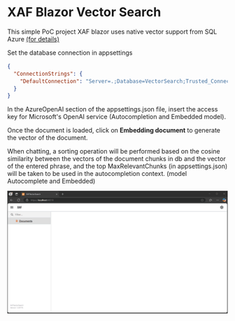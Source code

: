 # XAF Blazor Vector Search

This simple PoC project XAF blazor uses native vector support from SQL Azure [(for details)](https://learn.microsoft.com/en-us/sql/t-sql/functions/vector-functions-transact-sql?view=azuresqldb-current)

Set the database connection in appsettings

```json
{
  "ConnectionStrings": {
	"DefaultConnection": "Server=.;Database=VectorSearch;Trusted_Connection=True;MultipleActiveResultSets=true"
  }
}
```	

In the AzureOpenAI section of the appsettings.json file, insert the access key for Microsoft's OpenAI service (Autocompletion and Embedded model).

Once the document is loaded, click on **Embedding document** to generate the vector of the document.

When chatting, a sorting operation will be performed based on the cosine similarity between the vectors of the document chunks in db and the vector of the entered phrase, and the top MaxRelevantChunks (in appsettings.json) will be taken to be used in the autocompletion context.
(model Autocomplete and Embedded)


![Vector Search](XAFVectorSearch.Blazor.Server/Media/VectorSearch.gif)
